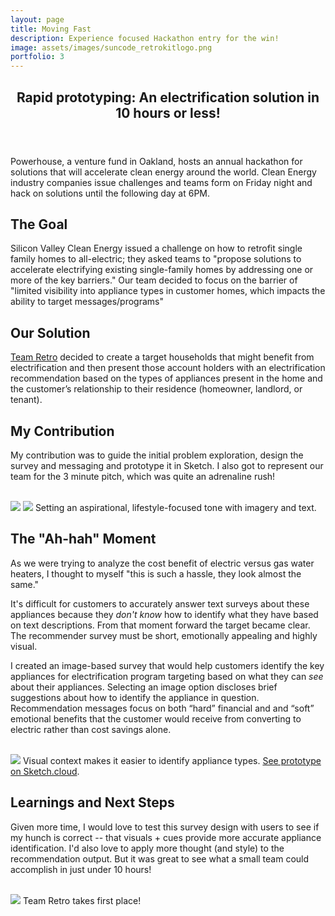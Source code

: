 ```yaml
---
layout: page
title: Moving Fast
description: Experience focused Hackathon entry for the win!
image: assets/images/suncode_retrokitlogo.png
portfolio: 3
---
```

<!-- Main -->


<div id="main" class="alt">

<!-- One -->
<section id="one">
    <div class="inner">
        <header class="major">
            <h1>Rapid prototyping: An electrification solution in 10 hours or less!</h1>
        </header>
<!-- Content -->
        <p>Powerhouse, a venture fund in Oakland, hosts an annual hackathon for solutions that will accelerate clean energy around the world. Clean Energy industry companies issue challenges and teams form on Friday night and hack on solutions until the following day at 6PM.</p>
        <div class="row">
	       <div class="8u 12u$(small)">  
            <h2>The Goal</h2>
               <p>Silicon Valley Clean Energy issued a challenge on how to retrofit single family homes to all-electric; they asked teams to "propose solutions to accelerate electrifying existing single-family homes by addressing one or more of the key barriers." Our team decided to focus on the barrier of "limited visibility into appliance types in customer homes, which impacts the ability to target messages/programs"</p>   
            <h2>Our Solution</h2>
               <p><a href="https://docs.google.com/presentation/d/12nj6k7GzGlu9U9yMlwaBEA8EZLy-z4yUsEJrq0JiEvo/edit#slide=id.g5a4679a2d3_2_21">Team Retro</a> decided to create a target households that might benefit from electrification and then present those account holders with an electrification recommendation based on the types of appliances present in the home and the customer’s relationship to their residence (homeowner, landlord, or tenant).</p>
                <h2>My Contribution</h2>
               <p> My contribution was to guide the initial problem exploration, design the survey and messaging and prototype it in Sketch. I also got to represent our team for the 3 minute pitch, which was quite an adrenaline rush!</p>
            </div>
            <div class="1u 12u$(small)">&nbsp;</div>
            <div class="3u 12u$(small)">
                <span class="image fit"> <img src="/assets/images/suncode_retrokitlogo.png">
                    <span class="caption"></span>
                 </span>
                <span class="image fit">
                    <a href="/assets/images/suncode_retrokitwelcom.png" title="Launch"> <img src="/assets/images/suncode_retrokitwelcom.png"></a>
                    <span class="caption">Setting an aspirational, lifestyle-focused tone with imagery and text.</span>
                 </span>
            </div>
        </div>
        <div class="row">
	       <div class="8u 12u$(small)">
               <h2>The "Ah-hah" Moment</h2>
               <p>As we were trying to analyze the cost benefit of electric versus gas water heaters, I thought to myself "this is such a hassle, they look almost the same." </p>
               <p>It's difficult for customers to accurately answer text surveys about these appliances because they <i>don't know</i> how to identify what they have based on text descriptions. From that moment forward the target became clear. The recommender survey must be short, emotionally appealing and highly visual. </p>
               <p>I created an image-based survey that would help customers identify the key appliances for electrification program targeting based on what they can <i>see</i> about their appliances. Selecting an image option discloses brief suggestions about how to identify the appliance in question. Recommendation messages focus on both “hard” financial and and “soft” emotional benefits that the customer would receive from converting to electric rather than cost savings alone.</p>
            </div>
            <div class="1u 12u$(small)">&nbsp;</div>
            <div class="3u 12u$(small)"> 
                <span class="image fit">
                    <a href="/assets/images/suncode_furnace.png" title="Launch"> <img src="/assets/images/suncode_furnace.png"></a>
                    <span class="caption">Visual context makes it easier to identify appliance types. <a href="https://sketch.cloud/s/Jv8zM/a/l9ae8d/play">See prototype on Sketch.cloud</a>.</span>
                 </span> 
            </div>
        </div>    
        <div class="row">
	       <div class="8u 12u$(small)">           
            <h2>Learnings and Next Steps</h2>
            <p>  Given more time, I would love to test this survey design with users to see if my hunch is correct -- that visuals + cues provide more accurate appliance identification. I'd also love to apply more thought (and style) to the recommendation output. But it was great to see what a small team could accomplish in just under 10 hours! </p>
            </div>
            <div class="1u 12u$(small)">&nbsp;</div>
            <div class="3u 12u$(small)"> 
                <span class="image fit">
                    <a href="/assets/images/Suncode_Winners.jpg" title="Launch"> <img src="/assets/images/Suncode_Winners.jpg"></a>
                    <span class="caption">Team Retro takes first place!</span>
                 </span> 
            </div>
        </div>
    </div>
</section>
</div>
  